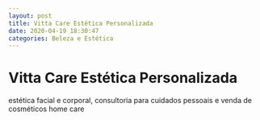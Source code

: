 ```yaml
---
layout: post
title: Vitta Care Estética Personalizada
date: 2020-04-19 18:30:47 
categories: Beleza e Estética
---
```


# Vitta Care Estética Personalizada

estética facial e corporal, consultoria para cuidados pessoais e venda de cosméticos home care

